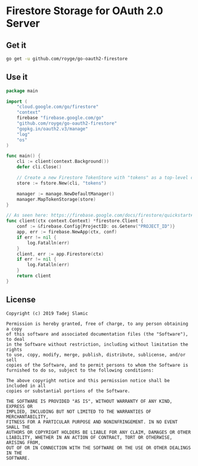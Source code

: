 # Firestore Storage for OAuth 2.0 Server

## Get it

```bash
go get -u github.com/royge/go-oauth2-firestore
```

## Use it

```go
package main

import (
	"cloud.google.com/go/firestore"
	"context"
	firebase "firebase.google.com/go"
	"github.com/royge/go-oauth2-firestore"
	"gopkg.in/oauth2.v3/manage"
	"log"
	"os"
)

func main() {
	cli := client(context.Background())
	defer cli.Close()

	// Create a new Firestore TokenStore with "tokens" as a top-level collection name.
	store := fstore.New(cli, "tokens")

	manager := manage.NewDefaultManager()
	manager.MapTokenStorage(store)
}

// As seen here: https://firebase.google.com/docs/firestore/quickstart#initialize
func client(ctx context.Context) *firestore.Client {
	conf := &firebase.Config{ProjectID: os.Getenv("PROJECT_ID")}
	app, err := firebase.NewApp(ctx, conf)
	if err != nil {
		log.Fatalln(err)
	}
	client, err := app.Firestore(ctx)
	if err != nil {
		log.Fatalln(err)
	}
	return client
}
```

## License

    Copyright (c) 2019 Tadej Slamic
    
    Permission is hereby granted, free of charge, to any person obtaining a copy
    of this software and associated documentation files (the "Software"), to deal
    in the Software without restriction, including without limitation the rights
    to use, copy, modify, merge, publish, distribute, sublicense, and/or sell
    copies of the Software, and to permit persons to whom the Software is
    furnished to do so, subject to the following conditions:
    
    The above copyright notice and this permission notice shall be included in all
    copies or substantial portions of the Software.
    
    THE SOFTWARE IS PROVIDED "AS IS", WITHOUT WARRANTY OF ANY KIND, EXPRESS OR
    IMPLIED, INCLUDING BUT NOT LIMITED TO THE WARRANTIES OF MERCHANTABILITY,
    FITNESS FOR A PARTICULAR PURPOSE AND NONINFRINGEMENT. IN NO EVENT SHALL THE
    AUTHORS OR COPYRIGHT HOLDERS BE LIABLE FOR ANY CLAIM, DAMAGES OR OTHER
    LIABILITY, WHETHER IN AN ACTION OF CONTRACT, TORT OR OTHERWISE, ARISING FROM,
    OUT OF OR IN CONNECTION WITH THE SOFTWARE OR THE USE OR OTHER DEALINGS IN THE
    SOFTWARE.
